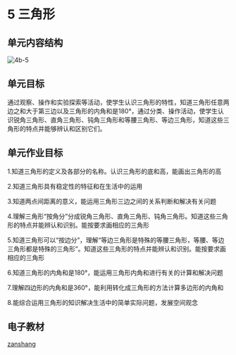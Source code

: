 # 5 三角形

## 单元内容结构

![4b-5](https://r2.edui123.com/2023/04/4b-5.png)

## 单元目标

通过观察、操作和实验探索等活动，使学生认识三角形的特性，知道三角形任意两边之和大于第三边以及三角形的内角和是180°，通过分类、操作活动，使学生认识锐角三角形、直角三角形、钝角三角形和等腰三角形、等边三角形，知道这些三角形的特点并能够辨认和区别它们。

## 单元作业目标

1.知道三角形的定义及各部分的名称。认识三角形的底和高，能画出三角形的高

2.知道三角形具有稳定性的特征和在生活中的运用

3.知道两点间距离的意义，能运用三角形三边之间的关系判断和解决有关问题

4.理解三角形“按角分”分成锐角三角形、直角三角形、钝角三角形。知道这些三角形的特点并能辨认和识别。能按要求画相应的三角形

5.知道三角形可以“按边分”，理解“等边三角形是特殊的等腰三角形，等腰、等边三角形都是特殊的三角形”。知道这些三角形的特点并能辨认和识别。能按要求画相应的三角形

6.知道三角形的内角和是180°，能运用三角形内角和进行有关的计算和解决问题

7.理解四边形的内角和是360°，能利用转化成三角形的方法计算多边形的内角和

8.能综合运用三角形的知识解决生活中的简单实际问题，发展空间观念

## 电子教材

<Epep grade="xxsx4b" :pep="1221001402131" :pages="57" :paged="68" ></Epep>

[zanshang](../res/zanshang.md ':include')
